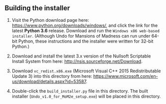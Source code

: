 ## Building the installer ##

 1. Visit the Python download page here: <https://www.python.org/downloads/windows/>, and click the link for the latest **Python 3.6** release. Download and run the `Windows x86 web-based installer`. (Although Undo for Mansions of Madness can run under 64-bit Python, these instructions and the installer were written for 32-bit Python.)

 2. Download and install the latest 3.x version of the Nullsoft Scriptable Install System from here: <http://nsis.sourceforge.net/Download>.

 3. Download `vc_redist.x86.exe` (Microsoft Visual C++ 2015 Redistributable Update 3) into this directory from here:
<https://www.microsoft.com/en-us/download/details.aspx?id=53587>.

 4. Double-click the `build_installer.py` file in this directory. The built installer (`Undo_v1.0_for_MoM2e_setup.exe`) will be placed in this directory.
